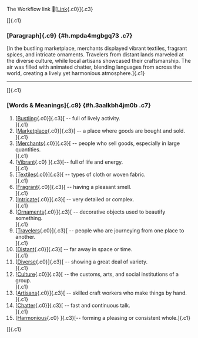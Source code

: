 The Workflow link
👏[[Link](https://www.google.com/url?q=http://www.google.com&sa=D&source=editors&ust=1757694044020867&usg=AOvVaw0-NYJ5RwNsJmzzVwevS44w){.c0}]{.c3}

[]{.c1}

### [Paragraph]{.c9} {#h.mpda4mgbgq73 .c7}

[In the bustling marketplace, merchants displayed vibrant textiles,
fragrant spices, and intricate ornaments. Travelers from distant lands
marveled at the diverse culture, while local artisans showcased their
craftsmanship. The air was filled with animated chatter, blending
languages from across the world, creating a lively yet harmonious
atmosphere.]{.c1}

------------------------------------------------------------------------

[]{.c1}

### [Words & Meanings]{.c9} {#h.3aalkbh4jm0b .c7}

1.  [[Bustling](https://www.google.com/url?q=http://www.google.com&sa=D&source=editors&ust=1757694044021881&usg=AOvVaw3LGBhKIh9tV4CXROWB9EmY){.c0}]{.c3}[ --
    full of lively activity.\
    ]{.c1}
2.  [[Marketplace](https://www.google.com/url?q=http://www.google.com&sa=D&source=editors&ust=1757694044022105&usg=AOvVaw37qS3G5suiOF12qzqV9wVv){.c0}]{.c3}[ --
    a place where goods are bought and sold.\
    ]{.c1}
3.  [[Merchants](https://www.google.com/url?q=http://www.google.com&sa=D&source=editors&ust=1757694044022272&usg=AOvVaw1frzu5Hx36C63vfnDc9qnC){.c0}]{.c3}[ --
    people who sell goods, especially in large quantities.\
    ]{.c1}
4.  [[Vibrant](https://www.google.com/url?q=http://www.google.com&sa=D&source=editors&ust=1757694044022453&usg=AOvVaw05UvLL1vSe_pi05moY6h2Y){.c0}
    ]{.c3}[-- full of life and energy.\
    ]{.c1}
5.  [[Textiles](https://www.google.com/url?q=http://www.google.com&sa=D&source=editors&ust=1757694044022584&usg=AOvVaw270jhadisU_yNibpt_ypEs){.c0}]{.c3}[ --
    types of cloth or woven fabric.\
    ]{.c1}
6.  [[Fragrant](https://www.google.com/url?q=http://www.google.com&sa=D&source=editors&ust=1757694044022746&usg=AOvVaw3xHY4LJKkx-tCB3eiwSk5v){.c0}]{.c3}[ --
    having a pleasant smell.\
    ]{.c1}
7.  [[Intricate](https://www.google.com/url?q=http://www.google.com&sa=D&source=editors&ust=1757694044022856&usg=AOvVaw11avsmrhImsvQ1yVZRPWng){.c0}]{.c3}[ --
    very detailed or complex.\
    ]{.c1}
8.  [[Ornaments](https://www.google.com/url?q=http://www.google.com&sa=D&source=editors&ust=1757694044022964&usg=AOvVaw0-6iLOcY8BMuaNMLiLAjDg){.c0}]{.c3}[ --
    decorative objects used to beautify something.\
    ]{.c1}
9.  [[Travelers](https://www.google.com/url?q=http://www.google.com&sa=D&source=editors&ust=1757694044023145&usg=AOvVaw3sKcfQ3ecbJwCFfUExTGoy){.c0}]{.c3}[ --
    people who are journeying from one place to another.\
    ]{.c1}
10. [[Distant](https://www.google.com/url?q=http://www.google.com&sa=D&source=editors&ust=1757694044023302&usg=AOvVaw3Z3tjb6X4nolZ03J0eXjjQ){.c0}]{.c3}[ --
    far away in space or time.\
    ]{.c1}
11. [[Diverse](https://www.google.com/url?q=http://www.google.com&sa=D&source=editors&ust=1757694044023409&usg=AOvVaw2HEkSAA1xdjg_juGYBL7h3){.c0}]{.c3}[ --
    showing a great deal of variety.\
    ]{.c1}
12. [[Culture](https://www.google.com/url?q=http://www.google.com&sa=D&source=editors&ust=1757694044023529&usg=AOvVaw3szMOYj6SicpMicqjX_dXX){.c0}]{.c3}[ --
    the customs, arts, and social institutions of a group.\
    ]{.c1}
13. [[Artisans](https://www.google.com/url?q=http://www.google.com&sa=D&source=editors&ust=1757694044023656&usg=AOvVaw2Ados95_XVBbe7_1Ol0KJO){.c0}]{.c3}[ --
    skilled craft workers who make things by hand.\
    ]{.c1}
14. [[Chatter](https://www.google.com/url?q=http://www.google.com&sa=D&source=editors&ust=1757694044023889&usg=AOvVaw3kczTk3Pct_W6vh7cVC0Uh){.c0}]{.c3}[ --
    fast and continuous talk.\
    ]{.c1}
15. [[Harmonious](https://www.google.com/url?q=http://www.google.com&sa=D&source=editors&ust=1757694044024041&usg=AOvVaw04CSoBs1ph2hWMBQaI2w2d){.c0}
    ]{.c3}[-- forming a pleasing or consistent whole.]{.c1}

[]{.c1}
